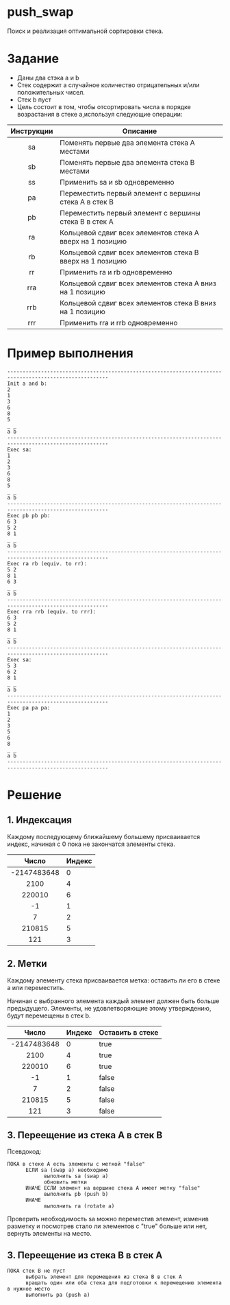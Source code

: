 # push_swap
Поиск и реализация оптимальной сортировки стека.

# Задание
- Даны два стэка a и b
- Стек содержит a случайное количество отрицательных и/или положительных чисел.
- Стек b пуст
- Цель состоит в том, чтобы отсортировать числа в порядке возрастания в стеке a,используя следующие операции:

| Инструкции    |    Описание   |
|:-------------:|---------------|
| sa            | Поменять первые два элемента стека А местами |
| sb            | Поменять первые два элемента стека В местами |
| ss            | Применить sa и sb одновременно |
| pa            | Переместить первый элемент с вершины стека А в стек В |
| pb            | Переместить первый элемент с вершины стека В в стек А |
| ra            | Кольцевой сдвиг всех элементов стека А вверх на 1 позицию|
| rb            | Кольцевой сдвиг всех элементов стека В вверх на 1 позицию|
| rr            | Применить ra и rb одновременно |
| rra           | Кольцевой сдвиг всех элементов стека А вниз на 1 позицию|
| rrb           | Кольцевой сдвиг всех элементов стека В вниз на 1 позицию|
| rrr           | Применить rra и rrb одновременно |

# Пример выполнения

```
-------------------------------------------------------------------------------------------------------
Init a and b:
2
1
3
6
8
5
_ _
a b
-------------------------------------------------------------------------------------------------------
Exec sa:
1
2
3
6
8
5
_ _
a b
-------------------------------------------------------------------------------------------------------
Exec pb pb pb:
6 3
5 2
8 1
_ _
a b
-------------------------------------------------------------------------------------------------------
Exec ra rb (equiv. to rr):
5 2
8 1
6 3
_ _
a b
-------------------------------------------------------------------------------------------------------
Exec rra rrb (equiv. to rrr):
6 3
5 2
8 1
_ _
a b
-------------------------------------------------------------------------------------------------------
Exec sa:
5 3
6 2
8 1
_ _
a b
-------------------------------------------------------------------------------------------------------
Exec pa pa pa:
1
2
3
5
6
8
_ _
a b 
-------------------------------------------------------------------------------------------------------
```
# Решение

## 1. Индексация

Каждому последующему ближайшему большему присваивается индекс, начиная с 0 пока не закончатся элементы стека.

| Число         |    Индекс   |
|:-------------:|-------------|
| -2147483648   | 0 |
| 2100          | 4 |
| 220010        | 6 |
| -1            | 1 |
| 7             | 2 |
| 210815        | 5 |
| 121           | 3 |

## 2. Метки

Каждому элементу стека присваивается метка: оставить ли его в стеке а или переместить.

Начиная с выбранного элемента каждый элемент должен быть больше предыдущего. 
Элементы, не удовлетворяющие этому утверждению, будут перемещены в стек b.

| Число         | Индекс | Оставить в стеке |
|:-------------:|--------|-------------|
| -2147483648   | 0 | true |
| 2100          | 4 | true |
| 220010        | 6 | true |
| -1            | 1 | false |
| 7             | 2 | false |
| 210815        | 5 | false |
| 121           | 3 | false |

## 3. Переещение из стека А в стек B

Псевдокод:
```
ПОКА в стеке A есть элементы с меткой "false"
      ЕСЛИ sa (swap a) необходимо
            выполнить sa (swap a)
            обновить метки
      ИНАЧЕ ЕСЛИ элемент на вершине стека А имеет метку "false"
            выполнить pb (push b)
      ИНАЧЕ
            выполнить ra (rotate a)
```
Проверить необходимость sa можно переместив элемент, изменив разметку и посмотрев стало ли элементов с  "true" больше или нет, вернуть элементы на место.

## 3. Переещение из стека B в стек A

```
ПОКА стек B не пуст
      выбрать элемент для перемещения из стека В в стек А
      вращать один или оба стека для подготовки к перемещению элемента в нужное место
      выполнить pa (push a)
```
